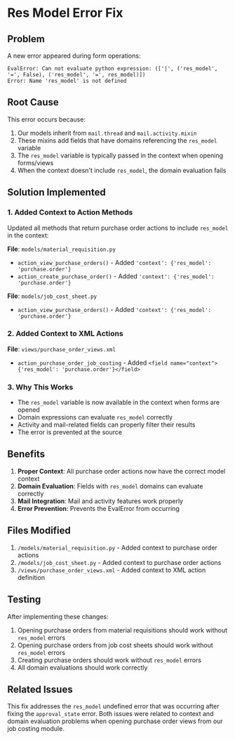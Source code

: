 # Res Model Error Fix

## Problem
A new error appeared during form operations:
```
EvalError: Can not evaluate python expression: (['|', ('res_model', '=', False), ('res_model', '=', res_model)])
Error: Name 'res_model' is not defined
```

## Root Cause
This error occurs because:
1. Our models inherit from `mail.thread` and `mail.activity.mixin`
2. These mixins add fields that have domains referencing the `res_model` variable
3. The `res_model` variable is typically passed in the context when opening forms/views
4. When the context doesn't include `res_model`, the domain evaluation fails

## Solution Implemented

### 1. Added Context to Action Methods
Updated all methods that return purchase order actions to include `res_model` in the context:

**File**: `models/material_requisition.py`
- `action_view_purchase_orders()` - Added `'context': {'res_model': 'purchase.order'}`
- `action_create_purchase_order()` - Added `'context': {'res_model': 'purchase.order'}`

**File**: `models/job_cost_sheet.py`
- `action_view_purchase_orders()` - Added `'context': {'res_model': 'purchase.order'}`

### 2. Added Context to XML Actions
**File**: `views/purchase_order_views.xml`
- `action_purchase_order_job_costing` - Added `<field name="context">{'res_model': 'purchase.order'}</field>`

### 3. Why This Works
- The `res_model` variable is now available in the context when forms are opened
- Domain expressions can evaluate `res_model` correctly
- Activity and mail-related fields can properly filter their results
- The error is prevented at the source

## Benefits
1. **Proper Context**: All purchase order actions now have the correct model context
2. **Domain Evaluation**: Fields with `res_model` domains can evaluate correctly
3. **Mail Integration**: Mail and activity features work properly
4. **Error Prevention**: Prevents the EvalError from occurring

## Files Modified
1. `/models/material_requisition.py` - Added context to purchase order actions
2. `/models/job_cost_sheet.py` - Added context to purchase order actions  
3. `/views/purchase_order_views.xml` - Added context to XML action definition

## Testing
After implementing these changes:
1. Opening purchase orders from material requisitions should work without `res_model` errors
2. Opening purchase orders from job cost sheets should work without `res_model` errors
3. Creating purchase orders should work without `res_model` errors
4. All domain evaluations should work correctly

## Related Issues
This fix addresses the `res_model` undefined error that was occurring after fixing the `approval_state` error. Both issues were related to context and domain evaluation problems when opening purchase order views from our job costing module.
